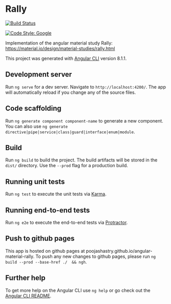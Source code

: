 # Rally

[![Build Status](https://travis-ci.org/poojashastry/angular-material-rally.svg?branch=master)](https://travis-ci.org/poojashastry/angular-material-rally)

[![Code Style: Google](https://img.shields.io/badge/code%20style-google-blueviolet.svg)](https://github.com/google/gts)

Implementation of the angular material study Rally: https://material.io/design/material-studies/rally.html

This project was generated with [Angular CLI](https://github.com/angular/angular-cli) version 8.1.1.

## Development server

Run `ng serve` for a dev server. Navigate to `http://localhost:4200/`. The app will automatically reload if you change any of the source files.

## Code scaffolding

Run `ng generate component component-name` to generate a new component. You can also use `ng generate directive|pipe|service|class|guard|interface|enum|module`.

## Build

Run `ng build` to build the project. The build artifacts will be stored in the `dist/` directory. Use the `--prod` flag for a production build.

## Running unit tests

Run `ng test` to execute the unit tests via [Karma](https://karma-runner.github.io).

## Running end-to-end tests

Run `ng e2e` to execute the end-to-end tests via [Protractor](http://www.protractortest.org/).

## Push to github pages

This app is hosted on github pages at poojashastry.github.io/angular-material-rally.
To push any new changes to github pages, please run `ng build --prod --base-href ./  && ngh`.

## Further help

To get more help on the Angular CLI use `ng help` or go check out the [Angular CLI README](https://github.com/angular/angular-cli/blob/master/README.md).
